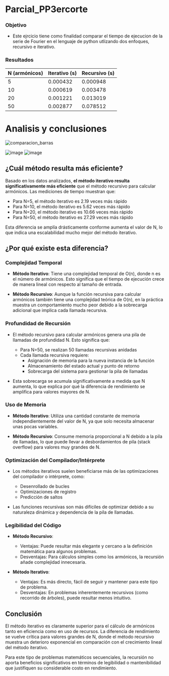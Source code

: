 # Parcial_PP3ercorte

### Objetivo
- Este ejrcicio tiene como finalidad comparar el tiempo de ejecucion de la serie de Fourier en el lenguaje de python utlizando dos enfoques, recursivo e iterativo.

### Resultados

| N (armónicos) | Iterativo (s) | Recursivo (s) |
| ------------- | ------------- | ------------- |
| 5             | 0.000432      | 0.000948      |
| 10            | 0.000619      | 0.003478      |
| 20            | 0.001221      | 0.013019      |
| 50            | 0.002877      | 0.078512      |

# Analisis y conclusiones

![comparacion_barras](https://github.com/user-attachments/assets/9c3fd40a-7f84-4388-9fd9-6f579feae08a)

![image](https://github.com/user-attachments/assets/db4959f9-430a-4ef1-8317-18cfb27f69f1)
![image](https://github.com/user-attachments/assets/5ae02204-4d53-4e7e-84fd-b556e5ccec46)



## ¿Cuál método resulta más eficiente?

Basado en los datos analizados, **el método iterativo resulta significativamente más eficiente** que el método recursivo para calcular armónicos. Las mediciones de tiempo muestran que:

- Para N=5, el método iterativo es 2.19 veces más rápido
- Para N=10, el método iterativo es 5.62 veces más rápido
- Para N=20, el método iterativo es 10.66 veces más rápido
- Para N=50, el método iterativo es 27.29 veces más rápido

Esta diferencia se amplía drásticamente conforme aumenta el valor de N, lo que indica una escalabilidad mucho mejor del método iterativo.

## ¿Por qué existe esta diferencia?

### Complejidad Temporal

- **Método Iterativo**: Tiene una complejidad temporal de O(n), donde n es el número de armónicos. Esto significa que el tiempo de ejecución crece de manera lineal con respecto al tamaño de entrada.

- **Método Recursivo**: Aunque la función recursiva para calcular armónicos también tiene una complejidad teórica de O(n), en la práctica muestra un comportamiento mucho peor debido a la sobrecarga adicional que implica cada llamada recursiva.

### Profundidad de Recursión

- El método recursivo para calcular armónicos genera una pila de llamadas de profundidad N. Esto significa que:
  - Para N=50, se realizan 50 llamadas recursivas anidadas
  - Cada llamada recursiva requiere:
    - Asignación de memoria para la nueva instancia de la función
    - Almacenamiento del estado actual y punto de retorno
    - Sobrecarga del sistema para gestionar la pila de llamadas

- Esta sobrecarga se acumula significativamente a medida que N aumenta, lo que explica por qué la diferencia de rendimiento se amplifica para valores mayores de N.

### Uso de Memoria

- **Método Iterativo**: Utiliza una cantidad constante de memoria independientemente del valor de N, ya que solo necesita almacenar unas pocas variables.

- **Método Recursivo**: Consume memoria proporcional a N debido a la pila de llamadas, lo que puede llevar a desbordamientos de pila (stack overflow) para valores muy grandes de N.

### Optimización del Compilador/Intérprete

- Los métodos iterativos suelen beneficiarse más de las optimizaciones del compilador o intérprete, como:
  - Desenrollado de bucles
  - Optimizaciones de registro
  - Predicción de saltos

- Las funciones recursivas son más difíciles de optimizar debido a su naturaleza dinámica y dependencia de la pila de llamadas.

### Legibilidad del Código

- **Método Recursivo**: 
  - Ventajas: Puede resultar más elegante y cercano a la definición matemática para algunos problemas.
  - Desventajas: Para cálculos simples como los armónicos, la recursión añade complejidad innecesaria.

- **Método Iterativo**:
  - Ventajas: Es más directo, fácil de seguir y mantener para este tipo de problema.
  - Desventajas: En problemas inherentemente recursivos (como recorrido de árboles), puede resultar menos intuitivo.

## Conclusión

El método iterativo es claramente superior para el cálculo de armónicos tanto en eficiencia como en uso de recursos. La diferencia de rendimiento se vuelve crítica para valores grandes de N, donde el método recursivo muestra un deterioro exponencial en comparación con el crecimiento lineal del método iterativo.

Para este tipo de problemas matemáticos secuenciales, la recursión no aporta beneficios significativos en términos de legibilidad o mantenibilidad que justifiquen su considerable costo en rendimiento.
